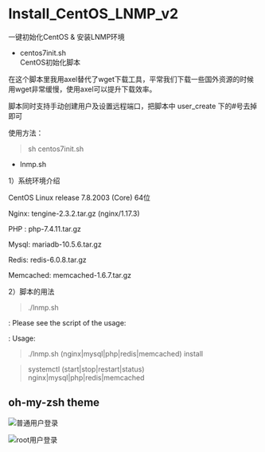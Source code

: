 # Install_CentOS_LNMP_v2
一键初始化CentOS & 安装LNMP环境
 
- centos7init.sh  
CentOS初始化脚本

在这个脚本里我用axel替代了wget下载工具，平常我们下载一些国外资源的时候用wget非常缓慢，使用axel可以提升下载效率。 

脚本同时支持手动创建用户及设置远程端口，把脚本中 user_create 下的#号去掉即可 

使用方法： 
>sh centos7init.sh 
 
- lnmp.sh
 
1）系统环境介绍 

CentOS Linux release 7.8.2003 (Core) 64位 

Nginx: tengine-2.3.2.tar.gz (nginx/1.17.3) 

PHP  : php-7.4.11.tar.gz  

Mysql: mariadb-10.5.6.tar.gz 

Redis: redis-6.0.8.tar.gz

Memcached: memcached-1.6.7.tar.gz


2）脚本的用法 

>./lnmp.sh 

: Please see the script of the usage: 

: Usage: 

>./lnmp.sh (nginx|mysql|php|redis|memcached) install

>systemctl (start|stop|restart|status) nginx|mysql|php|redis|memcached 

## oh-my-zsh theme
![普通用户登录](https://gitee.com/xmyunwei/Install_CentOS_LNMP_v2/blob/latest/conf/OMZ-theme/theme-Screenshot.png)

![root用户登录](https://gitee.com/xmyunwei/Install_CentOS_LNMP_v2/blob/latest/conf/OMZ-theme/theme-Screenshot1.png)

